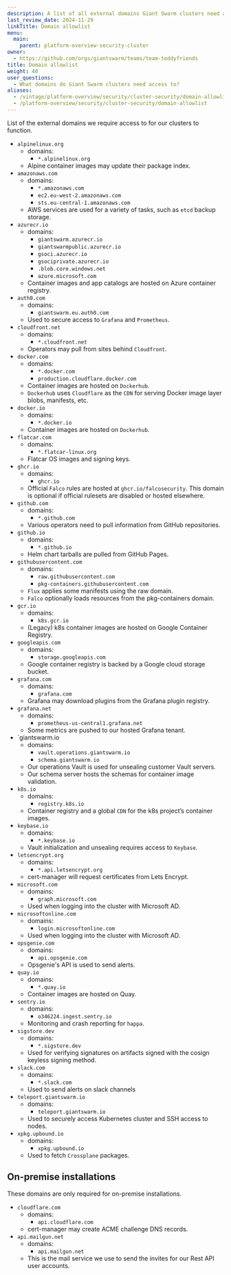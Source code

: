 ```yaml
---
description: A list of all external domains Giant Swarm clusters need access to in order to function.
last_review_date: 2024-11-29
linkTitle: Domain allowlist
menu:
  main:
    parent: platform-overview-security-cluster
owner:
  - https://github.com/orgs/giantswarm/teams/team-teddyfriends
title: Domain allowlist
weight: 40
user_questions:
  - What domains do Giant Swarm clusters need access to?
aliases:
  - /vintage/platform-overview/security/cluster-security/domain-allowlist/
  - /platform-overview/security/cluster-security/domain-allowlist
---
```


List of the external domains we require access to for our clusters to function.

- `alpinelinux.org`
    - domains:
        - `*.alpinelinux.org`
    - Alpine container images may update their package index.
- `amazonaws.com`
    - domains:
        - `*.amazonaws.com`
        - `ec2.eu-west-2.amazonaws.com`
        - `sts.eu-central-1.amazonaws.com`
    - AWS services are used for a variety of tasks, such as `etcd` backup storage.
- `azurecr.io`
    - domains:
        - `giantswarm.azurecr.io`
        - `giantswarmpublic.azurecr.io`
        - `gsoci.azurecr.io`
        - `gsociprivate.azurecr.io`
        - `.blob.core.windows.net`
        - `azure.microsoft.com`
    - Container images and app catalogs are hosted on Azure container registry.
- `auth0.com`
    - domains:
        - `giantswarm.eu.auth0.com`
    - Used to secure access to `Grafana` and `Prometheus`.
- `cloudfront.net`
    - domains:
        - `*.cloudfront.net`
    - Operators may pull from sites behind `Cloudfront`.
- `docker.com`
    - domains:
        - `*.docker.com`
        - `production.cloudflare.docker.com`
    - Container images are hosted on `Dockerhub`.
    - `Dockerhub` uses `Cloudflare` as the `CDN` for serving Docker image layer blobs, manifests, etc.
- `docker.io`
    - domains:
        - `*.docker.io`
    - Container images are hosted on `Dockerhub`.
- `flatcar.com`
    - domains:
        - `*.flatcar-linux.org`
    - Flatcar OS images and signing keys.
- `ghcr.io`
    - domains:
        - `ghcr.io`
    - Official `Falco` rules are hosted at `ghcr.io/falcosecurity`. This domain is optional if official rulesets are disabled or hosted elsewhere.
- `github.com`
    - domains:
        - `*.github.com`
    - Various operators need to pull information from GitHub repositories.
- `github.io`
    - domains:
        - `*.github.io`
    - Helm chart tarballs are pulled from GitHub Pages.
- `githubusercontent.com`
    - domains:
        - `raw.githubusercontent.com`
        - `pkg-containers.githubusercontent.com`
    - `Flux` applies some manifests using the raw domain.
    - `Falco` optionally loads resources from the pkg-containers domain.
- `gcr.io`
    - domains:
        - `k8s.gcr.io`
    - (Legacy) k8s container images are hosted on Google Container Registry.
- `googleapis.com`
    - domains:
        - `storage.googleapis.com`
    - Google container registry is backed by a Google cloud storage bucket.
- `grafana.com`
    - domains:
        - `grafana.com`
    - Grafana may download plugins from the Grafana plugin registry.
- `grafana.net`
    - domains:
        - `prometheus-us-central1.grafana.net`
    - Some metrics are pushed to our hosted Grafana tenant.
- `giantswarm.io
    - domains:
        - `vault.operations.giantswarm.io`
        - `schema.giantswarm.io`
    - Our operations Vault is used for unsealing customer Vault servers.
    - Our schema server hosts the schemas for container image validation.
- `k8s.io`
    - domains:
        - `registry.k8s.io`
    - Container registry and a global `CDN` for the k8s project’s container images.
- `keybase.io`
    - domains:
        - `*.keybase.io`
    - Vault initialization and unsealing requires access to `Keybase`.
- `letsencrypt.org`
    - domains:
        - `*.api.letsencrypt.org`
    - cert-manager will request certificates from Lets Encrypt.
- `microsoft.com`
    - domains:
        - `graph.microsoft.com`
    - Used when logging into the cluster with Microsoft AD.
- `microsoftonline.com`
    - domains:
        - `login.microsoftonline.com`
    - Used when logging into the cluster with Microsoft AD.
- `opsgenie.com`
    - domains:
        - `api.opsgenie.com`
    - Opsgenie's API is used to send alerts.
- `quay.io`
    - domains:
        - `*.quay.io`
    - Container images are hosted on Quay.
- `sentry.io`
    - domains:
        - `o346224.ingest.sentry.io`
    - Monitoring and crash reporting for `happa`.
- `sigstore.dev`
    - domains:
        - `*.sigstore.dev`
    - Used for verifying signatures on artifacts signed with the cosign keyless signing method.
- `slack.com`
    - domains:
        - `*.slack.com`
    - Used to send alerts on slack channels
- `teleport.giantswarm.io`
    - domains:
        - `teleport.giantswarm.io`
    - Used to securely access Kubernetes cluster and SSH access to nodes.
- `xpkg.upbound.io`
    - domains:
        - `xpkg.upbound.io`
    - Used to fetch `Crossplane` packages.

## On-premise installations

These domains are only required for on-premise installations.

- `cloudflare.com`
    - domains:
        - `api.cloudflare.com`
    - cert-manager may create ACME challenge DNS records.
- `api.mailgun.net`
    - domains:
        - `api.mailgun.net`
    - This is the mail service we use to send the invites for our Rest API user accounts.

